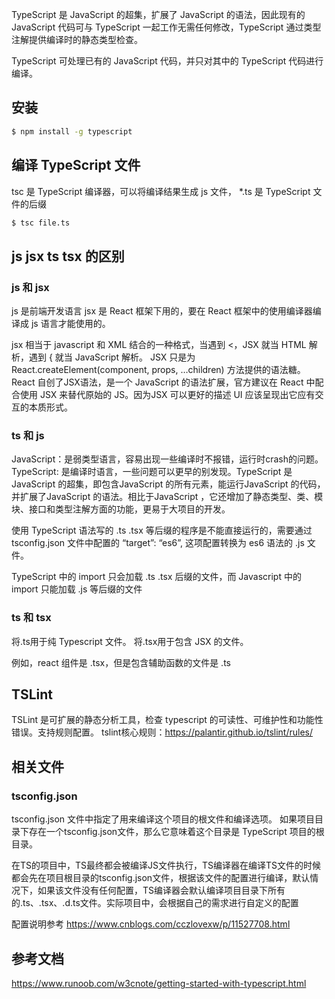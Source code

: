TypeScript 是 JavaScript 的超集，扩展了 JavaScript 的语法，因此现有的 JavaScript 代码可与 TypeScript 一起工作无需任何修改，TypeScript 通过类型注解提供编译时的静态类型检查。

TypeScript 可处理已有的 JavaScript 代码，并只对其中的 TypeScript 代码进行编译。

## 安装
```sh
$ npm install -g typescript
```

## 编译 TypeScript 文件
tsc 是 TypeScript 编译器，可以将编译结果生成 js 文件， *.ts 是 TypeScript 文件的后缀
```sh
$ tsc file.ts
```

## js jsx ts tsx 的区别
### js 和 jsx
js 是前端开发语言
jsx 是 React 框架下用的，要在 React 框架中的使用编译器编译成 js 语言才能使用的。

jsx 相当于 javascript 和 XML 结合的一种格式，当遇到 <，JSX 就当 HTML 解析，遇到 { 就当 JavaScript 解析。
JSX 只是为 React.createElement(component, props, …children) 方法提供的语法糖。React 自创了JSX语法，是一个 JavaScript 的语法扩展，官方建议在 React 中配合使用 JSX 来替代原始的 JS。因为JSX 可以更好的描述 UI 应该呈现出它应有交互的本质形式。

### ts 和 js
JavaScript：是弱类型语言，容易出现一些编译时不报错，运行时crash的问题。
TypeScript: 是编译时语言，一些问题可以更早的别发现。TypeScript 是JavaScript 的超集，即包含JavaScript 的所有元素，能运行JavaScript 的代码，并扩展了JavaScript 的语法。相比于JavaScript ，它还增加了静态类型、类、模块、接口和类型注解方面的功能，更易于大项目的开发。

使用 TypeScript 语法写的 .ts .tsx 等后缀的程序是不能直接运行的，需要通过 tsconfig.json 文件中配置的 “target”: “es6”, 这项配置转换为 es6 语法的 .js 文件。

TypeScript 中的 import 只会加载 .ts .tsx 后缀的文件，而 Javascript 中的 import 只能加载 .js 等后缀的文件

### ts 和 tsx
将.ts用于纯 Typescript 文件。
将.tsx用于包含 JSX 的文件。

例如，react 组件是 .tsx，但是包含辅助函数的文件是 .ts

## TSLint
TSLint 是可扩展的静态分析工具，检查 typescript 的可读性、可维护性和功能性错误。支持规则配置。
tslint核心规则：https://palantir.github.io/tslint/rules/

## 相关文件
### tsconfig.json
tsconfig.json 文件中指定了用来编译这个项目的根文件和编译选项。
如果项目目录下存在一个tsconfig.json文件，那么它意味着这个目录是 TypeScript 项目的根目录。

在TS的项目中，TS最终都会被编译JS文件执行，TS编译器在编译TS文件的时候都会先在项目根目录的tsconfig.json文件，根据该文件的配置进行编译，默认情况下，如果该文件没有任何配置，TS编译器会默认编译项目目录下所有的.ts、.tsx、.d.ts文件。实际项目中，会根据自己的需求进行自定义的配置

配置说明参考 https://www.cnblogs.com/cczlovexw/p/11527708.html


## 参考文档
https://www.runoob.com/w3cnote/getting-started-with-typescript.html



